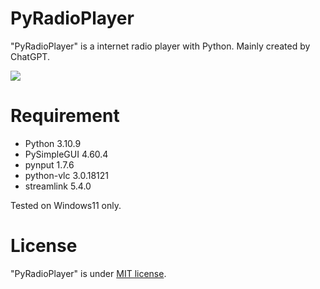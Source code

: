 # PyRadioPlayer

"PyRadioPlayer" is a internet radio player with Python. Mainly created by ChatGPT.

![](https://user-images.githubusercontent.com/68320693/232300237-11cc9991-55de-4419-ab5d-bf802e9b7dc9.png)

# Requirement

* Python 3.10.9
* PySimpleGUI 4.60.4
* pynput 1.7.6
* python-vlc 3.0.18121
* streamlink 5.4.0

Tested on Windows11 only.

# License

"PyRadioPlayer" is under [MIT license](https://en.wikipedia.org/wiki/MIT_License).
